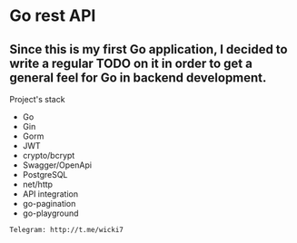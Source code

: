 Go rest API 
===

Since this is my first Go application, I decided to write a regular TODO on it in order to get a general feel for Go in backend development.
---

Project's stack
* Go
* Gin
* Gorm
* JWT
* crypto/bcrypt
* Swagger/OpenApi
* PostgreSQL
* net/http
* API integration
* go-pagination
* go-playground

`Telegram: http://t.me/wicki7`